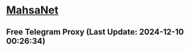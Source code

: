 
# [MahsaNet](https://t.me/mahsa_net)
## Free Telegram Proxy (Last Update: 2024-12-10 00:26:34)

    